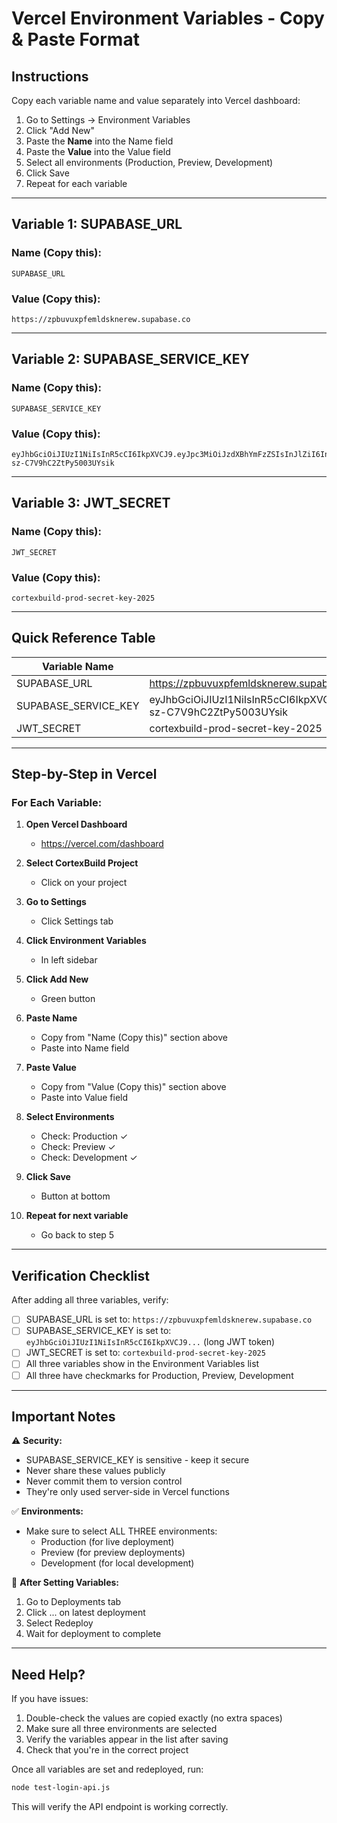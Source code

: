 # Vercel Environment Variables - Copy & Paste Format

## Instructions
Copy each variable name and value separately into Vercel dashboard:
1. Go to Settings → Environment Variables
2. Click "Add New"
3. Paste the **Name** into the Name field
4. Paste the **Value** into the Value field
5. Select all environments (Production, Preview, Development)
6. Click Save
7. Repeat for each variable

---

## Variable 1: SUPABASE_URL

### Name (Copy this):
```
SUPABASE_URL
```

### Value (Copy this):
```
https://zpbuvuxpfemldsknerew.supabase.co
```

---

## Variable 2: SUPABASE_SERVICE_KEY

### Name (Copy this):
```
SUPABASE_SERVICE_KEY
```

### Value (Copy this):
```
eyJhbGciOiJIUzI1NiIsInR5cCI6IkpXVCJ9.eyJpc3MiOiJzdXBhYmFzZSIsInJlZiI6InpwYnV2dXhwZmVtbGRza25lcmV3Iiwicm9sZSI6InNlcnZpY2Vfcm9sZSIsImlhdCI6MTc1NjExNDMxNywiZXhwIjoyMDcxNjkwMzE3fQ.gY8kq22SiOxULPdpdhf-sz-C7V9hC2ZtPy5003UYsik
```

---

## Variable 3: JWT_SECRET

### Name (Copy this):
```
JWT_SECRET
```

### Value (Copy this):
```
cortexbuild-prod-secret-key-2025
```

---

## Quick Reference Table

| Variable Name | Value |
|---|---|
| SUPABASE_URL | https://zpbuvuxpfemldsknerew.supabase.co |
| SUPABASE_SERVICE_KEY | eyJhbGciOiJIUzI1NiIsInR5cCI6IkpXVCJ9.eyJpc3MiOiJzdXBhYmFzZSIsInJlZiI6InpwYnV2dXhwZmVtbGRza25lcmV3Iiwicm9sZSI6InNlcnZpY2Vfcm9sZSIsImlhdCI6MTc1NjExNDMxNywiZXhwIjoyMDcxNjkwMzE3fQ.gY8kq22SiOxULPdpdhf-sz-C7V9hC2ZtPy5003UYsik |
| JWT_SECRET | cortexbuild-prod-secret-key-2025 |

---

## Step-by-Step in Vercel

### For Each Variable:

1. **Open Vercel Dashboard**
   - https://vercel.com/dashboard

2. **Select CortexBuild Project**
   - Click on your project

3. **Go to Settings**
   - Click Settings tab

4. **Click Environment Variables**
   - In left sidebar

5. **Click Add New**
   - Green button

6. **Paste Name**
   - Copy from "Name (Copy this)" section above
   - Paste into Name field

7. **Paste Value**
   - Copy from "Value (Copy this)" section above
   - Paste into Value field

8. **Select Environments**
   - Check: Production ✓
   - Check: Preview ✓
   - Check: Development ✓

9. **Click Save**
   - Button at bottom

10. **Repeat for next variable**
    - Go back to step 5

---

## Verification Checklist

After adding all three variables, verify:

- [ ] SUPABASE_URL is set to: `https://zpbuvuxpfemldsknerew.supabase.co`
- [ ] SUPABASE_SERVICE_KEY is set to: `eyJhbGciOiJIUzI1NiIsInR5cCI6IkpXVCJ9...` (long JWT token)
- [ ] JWT_SECRET is set to: `cortexbuild-prod-secret-key-2025`
- [ ] All three variables show in the Environment Variables list
- [ ] All three have checkmarks for Production, Preview, Development

---

## Important Notes

⚠️ **Security:**
- SUPABASE_SERVICE_KEY is sensitive - keep it secure
- Never share these values publicly
- Never commit them to version control
- They're only used server-side in Vercel functions

✅ **Environments:**
- Make sure to select ALL THREE environments:
  - Production (for live deployment)
  - Preview (for preview deployments)
  - Development (for local development)

🔄 **After Setting Variables:**
1. Go to Deployments tab
2. Click ... on latest deployment
3. Select Redeploy
4. Wait for deployment to complete

---

## Need Help?

If you have issues:
1. Double-check the values are copied exactly (no extra spaces)
2. Make sure all three environments are selected
3. Verify the variables appear in the list after saving
4. Check that you're in the correct project

Once all variables are set and redeployed, run:
```bash
node test-login-api.js
```

This will verify the API endpoint is working correctly.

